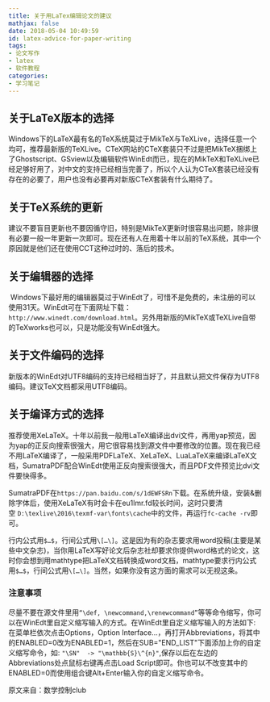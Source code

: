 ```yaml
---
title: 关于用LaTex编辑论文的建议
mathjax: false
date: 2018-05-04 10:49:59
id: latex-advice-for-paper-writing
tags:
- 论文写作
- latex
- 软件教程
categories:
- 学习笔记
---
```


## 关于LaTeX版本的选择

Windows下的LaTeX最有名的TeX系统莫过于MikTeX与TeXLive，选择任意一个均可，推荐最新版的TeXLive。CTeX网站的CTeX套装只不过是把MikTeX捆绑上了Ghostscript、GSview以及编辑软件WinEdt而已，现在的MikTeX和TeXLive已经足够好用了，对中文的支持已经相当完善了，所以个人认为CTeX套装已经没有存在的必要了，用户也没有必要再对新版CTeX套装有什么期待了。

<!--- more --->

## 关于TeX系统的更新

建议不要盲目更新也不要因循守旧，特别是MikTeX更新时很容易出问题，除非很有必要一般一年更新一次即可。现在还有人在用着十年以前的TeX系统，其中一个原因就是他们还在使用CCT这种过时的、落后的技术。

## 关于编辑器的选择

 Windows下最好用的编辑器莫过于WinEdt了，可惜不是免费的，未注册的可以使用31天。WinEdt可在下面网址下载：`http://www.winedt.com/download.html`。另外用新版的MikTeX或TeXLive自带的TeXworks也可以，只是功能没有WinEdt强大。

## 关于文件编码的选择

新版本的WinEdt对UTF8编码的支持已经相当好了，并且默认把文件保存为UTF8编码。建议TeX文档都采用UTF8编码。

## 关于编译方式的选择

推荐使用XeLaTeX。十年以前我一般用LaTeX编译出dvi文件，再用yap预览，因为yap的正反向搜索很强大，用它很容易找到源文件中要修改的位置。现在我已经不用LaTeX编译了，一般采用PDFLaTeX、XeLaTeX、LuaLaTeX来编译LaTeX文档，SumatraPDF配合WinEdt使用正反向搜索很强大，而且PDF文件预览比dvi文件要快得多。

SumatraPDF在`https://pan.baidu.com/s/1dEWFSRn`下载。在系统升级，安装&删除字体后，使用XeLaTeX有时会卡在eu1lmr.fd较长时间，这时只要清空 `D:\texlive\2016\texmf-var\fonts\cache`中的文件，再运行`fc-cache -rv`即可。

行内公式用`$…$`，行间公式用`\[…\]`。这是因为有的杂志要求用word投稿(主要是某些中文杂志)，当你用LaTeX写好论文后杂志社却要求你提供word格式的论文，这时你会想到用mathtype把LaTeX文档转换成word文档，mathtype要求行内公式用`$…$`，行间公式用`\[…\]`。当然，如果你没有这方面的需求可以无视这条。

### 注意事项

尽量不要在源文件里用`“\def, \newcommand,\renewcommand”`等等命令缩写，你可以在WinEdt里自定义缩写输入的方式。在WinEdt里自定义缩写输入的方法如下:在菜单栏依次点击Options，Option Interface...，再打开Abbreviations，将其中的ENABLED=0改为ENABLED=1，然后在SUB="END_LIST"下面添加上你的自定义缩写命令，如: `"\SN"  -> "\mathbb{S}\^{n}"`,保存以后在左边的Abbreviations处点鼠标右键再点击Load Script即可。你也可以不改变其中的ENABLED=0而使用组合键Alt+Enter输入你的自定义缩写命令。



原文来自：数学控制club